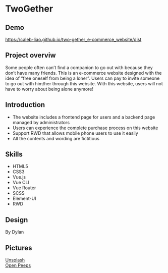 # TwoGether

## Demo

https://caleb-liao.github.io/two-gether_e-commerce_website/dist

## Project overviw

Some people often can’t find a companion to go out with because they don’t have many friends. This is an e-commerce website designed with the idea of “free oneself from being a loner”. Users can pay to invite someone to go out with him/her through this website. With this website, users will not have to worry about being alone anymore!

## Introduction

- The website includes a frontend page for users and a backend page managed by administrators 
- Users can experience the complete purchase process on this website
- Support RWD that allows mobile phone users to use it easily
- All the contents and wording are fictitious

## Skills

- HTML5
- CSS3
- Vue.js
- Vue CLI
- Vue Router
- SCSS
- Element-UI
- RWD

## Design

By Dylan

## Pictures

[Unsplash](https://unsplash.com/)  
[Open Peeps](https://www.openpeeps.com/) 
